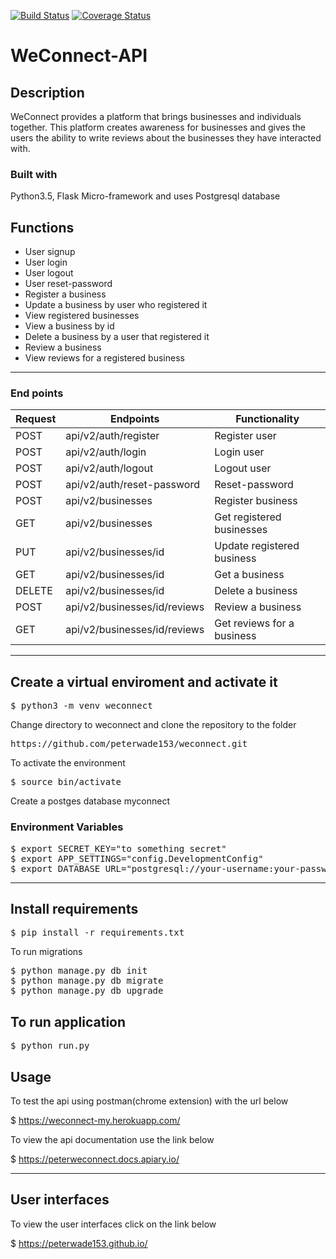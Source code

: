 [![Build Status](https://travis-ci.org/peterwade153/weconnect.svg?branch=challenge2)](https://travis-ci.org/peterwade153/weconnect)
[![Coverage Status](https://coveralls.io/repos/github/peterwade153/weconnect/badge.svg?branch=master)](https://coveralls.io/github/peterwade153/weconnect?branch=master)
# WeConnect-API

## Description

WeConnect provides a platform that brings businesses and individuals together. This platform 
creates awareness for businesses and gives the users the ability to write reviews about the 
businesses they have interacted with. 
### Built with 
Python3.5, Flask Micro-framework and uses Postgresql database

## Functions
 - User signup
 - User login
 - User logout
 - User reset-password
 - Register a business
 - Update a business by user who registered it
 - View registered businesses
 - View a business by id
 - Delete a business by a user that registered it
 - Review a business
 - View reviews for a registered business
 
--- 

### End points

Request |       Endpoints                 |       Functionality
--------|---------------------------------|--------------------------------
POST    |  api/v2/auth/register           |        Register user
POST    |  api/v2/auth/login              |        Login user
POST    |  api/v2/auth/logout             |        Logout user
POST    |  api/v2/auth/reset-password     |        Reset-password
POST    |  api/v2/businesses              |        Register business
GET     |  api/v2/businesses              |        Get registered businesses
PUT     |  api/v2/businesses/id           |        Update registered business
GET     |  api/v2/businesses/id           |        Get a business 
DELETE  |  api/v2/businesses/id           |        Delete a business
POST    |  api/v2/businesses/id/reviews   |        Review a business
GET     |  api/v2/businesses/id/reviews   |        Get reviews for a business


---

## Create a virtual enviroment and activate it
<pre>
$ python3 -m venv weconnect
</pre>
Change directory to weconnect and clone the repository to the folder
<pre>
https://github.com/peterwade153/weconnect.git
</pre>
To activate the environment
<pre>
$ source bin/activate
</pre>
Create a postges database myconnect
### Environment Variables
<pre>
$ export SECRET_KEY="to something secret"
$ export APP_SETTINGS="config.DevelopmentConfig"
$ export DATABASE_URL="postgresql://your-username:your-password@localhost/myconnect"
</pre>

---

## Install requirements
<pre>
$ pip install -r requirements.txt
</pre>
To run migrations
<pre>
$ python manage.py db init
$ python manage.py db migrate
$ python manage.py db upgrade
</pre>

## To run application
<pre>
$ python run.py
</pre>

## Usage

To test the api using postman(chrome extension) with the url below

$ https://weconnect-my.herokuapp.com/

To view the api documentation use the link below

$ https://peterweconnect.docs.apiary.io/

---
## User interfaces

To view the user interfaces click on the link below

$ https://peterwade153.github.io/

